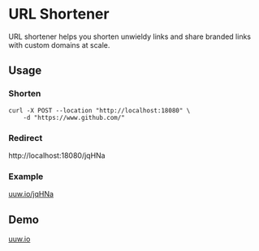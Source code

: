 # URL Shortener

URL shortener helps you shorten unwieldy links and share branded links with custom domains at scale.

## Usage

### Shorten

```shell
curl -X POST --location "http://localhost:18080" \
    -d "https://www.github.com/"
```

### Redirect

http://localhost:18080/jqHNa

### Example

[uuw.io/jqHNa](https://uuw.io/jqHNa)

## Demo

[uuw.io](https://uuw.io/)
